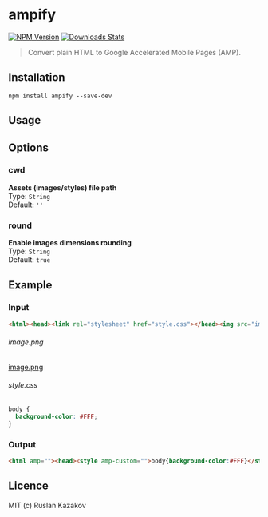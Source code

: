 # ampify
[![NPM Version][npm-image]][npm-url]
[![Downloads Stats][npm-downloads]][npm-url]

> Convert plain HTML to Google Accelerated Mobile Pages (AMP).

## Installation
`npm install ampify --save-dev`

## Usage


## Options
### cwd
**Assets (images/styles) file path**<br>
Type: `String`<br>
Default: `''`

### round
**Enable images dimensions rounding**<br>
Type: `String`<br>
Default: `true`

## Example

### Input
```html
<html><head><link rel="stylesheet" href="style.css"></head><img src="image.png"></html>
```

###### image.png
[image.png](/test/image.png)

###### style.css
```css
body {
  background-color: #FFF;
}
```

### Output
```html
<html amp=""><head><style amp-custom="">body{background-color:#FFF}</style></head><amp-img src="image.png" width="600" height="400"></amp-img></html>
```

## Licence
MIT (c) Ruslan Kazakov

[PostXML]: https://github.com/postxml/postxml
[npm-url]: https://www.npmjs.org/package/ampify
[npm-image]: https://img.shields.io/npm/v/ampify.svg?style=flat-square
[npm-downloads]: https://img.shields.io/npm/dm/ampify.svg?style=flat-square
